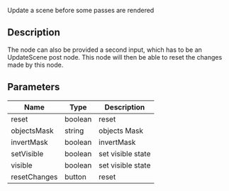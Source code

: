 Update a scene before some passes are rendered


## Description

The node can also be provided a second input, which has to be an UpdateScene post node.
This node will then be able to reset the changes made by this node.


## Parameters

<table>
<thead>
	<tr>
		<th>Name</th>
		<th>Type</th>
		<th>Description</th>
	</tr>
</thead>
<tr>
	<td>reset</td>
	<td><div class='bg-emerald-800 px-2 py-px text-white rounded-sm'>boolean</div></td>
	<td>reset</td>
</tr>
<tr>
	<td>objectsMask</td>
	<td><div class='bg-purple-800 px-2 py-px text-white rounded-sm'>string</div></td>
	<td>objects Mask</td>
</tr>
<tr>
	<td>invertMask</td>
	<td><div class='bg-emerald-800 px-2 py-px text-white rounded-sm'>boolean</div></td>
	<td>invertMask</td>
</tr>
<tr>
	<td>setVisible</td>
	<td><div class='bg-emerald-800 px-2 py-px text-white rounded-sm'>boolean</div></td>
	<td>set visible state</td>
</tr>
<tr>
	<td>visible</td>
	<td><div class='bg-emerald-800 px-2 py-px text-white rounded-sm'>boolean</div></td>
	<td>set visible state</td>
</tr>
<tr>
	<td>resetChanges</td>
	<td><div class='bg-cyan-800 px-2 py-px text-white rounded-sm'>button</div></td>
	<td>reset</td>
</tr>
</table>